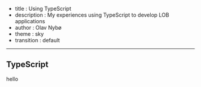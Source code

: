 ﻿- title : Using TypeScript
- description : My experiences using TypeScript to develop LOB applications
- author : Olav Nybø
- theme : sky
- transition : default

***

## TypeScript

hello